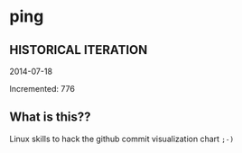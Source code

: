 # ping

## HISTORICAL ITERATION
2014-07-18

Incremented: 776

## What is this?? 
Linux skills to hack the github commit visualization chart `;-)`
